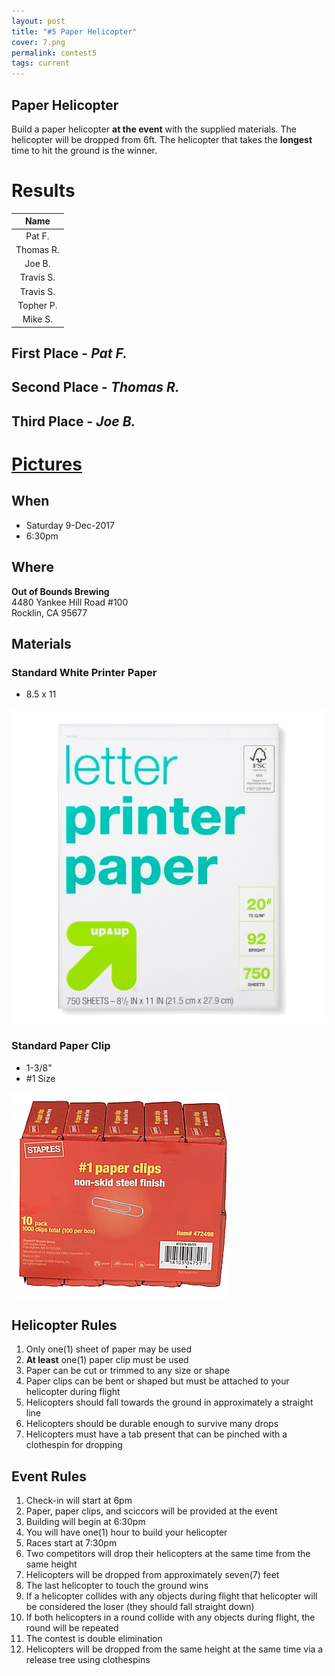 ```yaml
---
layout: post
title: "#5 Paper Helicopter"
cover: 7.png
permalink: contest5
tags: current
---
```


## Paper Helicopter

Build a paper helicopter **at the event** with the supplied materials. The helicopter will be dropped from 6ft. The helicopter that takes the **longest** time to hit the ground is the winner.

# Results


|Name     |
|:-------:|
|Pat F.   |
|Thomas R.|
|Joe B.   |
|Travis S.|
|Travis S.|
|Topher P.|
|Mike  S. |

## First Place - *Pat F.*

## Second Place - *Thomas R.*

## Third Place - *Joe B.*

# [Pictures](http://www.engigames.com/event_pics/05_PaperHelicopter/)

## When

 * Saturday 9-Dec-2017
 * 6:30pm

## Where

**Out of Bounds Brewing**<br>
4480 Yankee Hill Road #100<br>
Rocklin, CA 95677<br>

## Materials

### Standard White Printer Paper

  - 8.5 x 11

  ![Paper](https://raw.githubusercontent.com/EngiGames/engigames.github.io/master/event_pics/05_PaperHelicopter/paper.png "Paper")

### Standard Paper Clip

  - 1-3/8"
  - #1 Size

![Clip](https://raw.githubusercontent.com/EngiGames/engigames.github.io/master/event_pics/05_PaperHelicopter/clip.png "Clip")

## Helicopter Rules

 1. Only one(1) sheet of paper may be used
 2. **At least** one(1) paper clip must be used
 3. Paper can be cut or trimmed to any size or shape
 4. Paper clips can be bent or shaped but must be attached to your helicopter during flight
 5. Helicopters should fall towards the ground in approximately a straight line
 6. Helicopters should be durable enough to survive many drops
 7. Helicopters must have a tab present that can be pinched with a clothespin for dropping
 

## Event Rules

 1. Check-in will start at 6pm
 2. Paper, paper clips, and sciccors will be provided at the event
 3. Building will begin at 6:30pm
 4. You will have one(1) hour to build your helicopter
 5. Races start at 7:30pm
 6. Two competitors will drop their helicopters at the same time from the same height
 7. Helicopters will be dropped from approximately seven(7) feet
 8. The last helicopter to touch the ground wins
 9. If a helicopter collides with any objects during flight that helicopter will be considered the loser (they should fall straight down)
 10. If both helicopters in a round collide with any objects during flight, the round will be repeated
 11. The contest is double elimination
 12. Helicopters will be dropped from the same height at the same time via a release tree using clothespins

